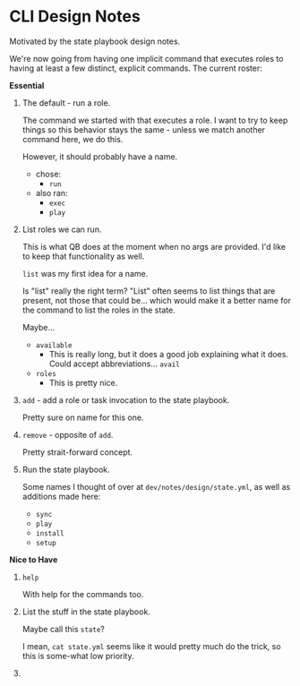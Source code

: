 CLI Design Notes
========================================================================

Motivated by the state playbook design notes.

We're now going from having one implicit command that executes roles to having at least a few distinct, explicit commands. The current roster:

**Essential**

1.  The default - run a role.
    
    The command we started with that executes a role. I want to try to keep things so this behavior stays the same - unless we match another command here, we do this.
    
    However, it should probably have a name.
    
    -   chose:
        -   `run`
    -   also ran:
        -   `exec`
        -   `play`
    
2.  List roles we can run.
    
    This is what QB does at the moment when no args are provided. I'd like to keep that functionality as well.
    
    `list` was my first idea for a name.
    
    Is "list" really the right term? "List" often seems to list things that are present, not those that could be... which would make it a better name for the command to list the roles in the state.
    
    Maybe...
    
    -   `available`
        -   This is really long, but it does a good job explaining what it does. Could accept abbreviations... `avail`
    -   `roles`
        -   This is pretty nice.

3.  `add` - add a role or task invocation to the state playbook.
    
    Pretty sure on name for this one.
    
4.  `remove` - opposite of `add`.
    
    Pretty strait-forward concept.
    
5.  Run the state playbook.
    
    Some names I thought of over at `dev/notes/design/state.yml`, as well as additions made here:
    
    -   `sync`
    -   `play`
    -   `install`
    -   `setup`

**Nice to Have**

1.  `help`
    
    With help for the commands too.
    
2.  List the stuff in the state playbook.
    
    Maybe call this `state`?
    
    I mean, `cat state.yml` seems like it would pretty much do the trick, so this is some-what low priority.
    
3.  
